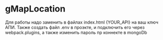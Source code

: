 # gMapLocation

Для работы надо заменить в файлах index.html {YOUR_API} на ваш ключ АПИ. Также создать файл .env в проэкте, и подключить его через webpack.plugins, а также изменить пароль пр коннекте в mongoDb
